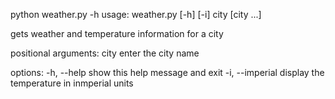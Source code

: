 python weather.py -h
usage: weather.py [-h] [-i] city [city ...]

gets weather and temperature information for a city

positional arguments:
  city            enter the city name

options:
  -h, --help      show this help message and exit
  -i, --imperial  display the temperature in inmperial units